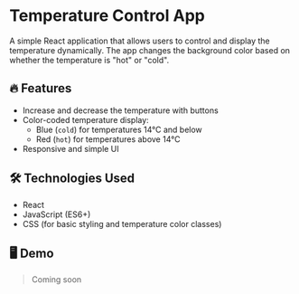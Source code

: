 # Temperature Control App

A simple React application that allows users to control and display the temperature dynamically. The app changes the background color based on whether the temperature is "hot" or "cold".

## 🔥 Features

- Increase and decrease the temperature with buttons
- Color-coded temperature display:
  - Blue (`cold`) for temperatures 14°C and below
  - Red (`hot`) for temperatures above 14°C
- Responsive and simple UI

## 🛠️ Technologies Used

- React
- JavaScript (ES6+)
- CSS (for basic styling and temperature color classes)

## 🖥️ Demo

> Coming soon
